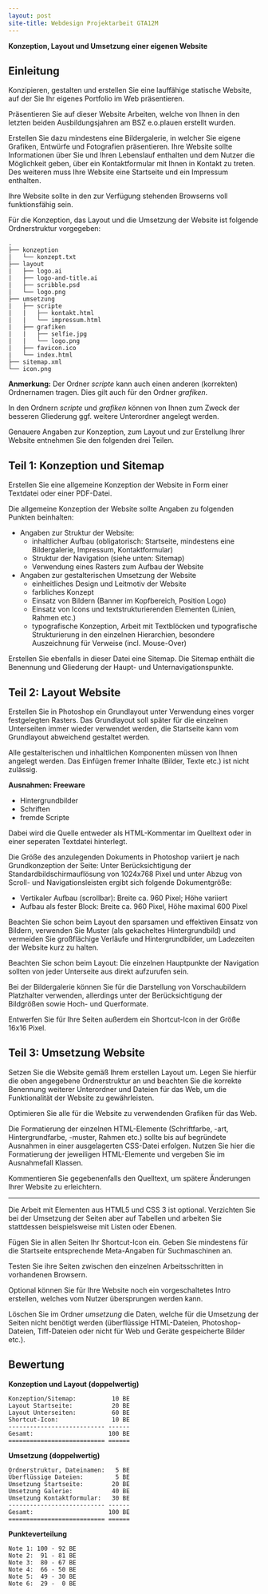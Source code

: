 ```yaml
---
layout: post
site-title: Webdesign Projektarbeit GTA12M
---
```

__Konzeption, Layout und Umsetzung einer eigenen Website__

## Einleitung

Konzipieren, gestalten und erstellen Sie eine lauffähige statische Website, auf der Sie Ihr eigenes Portfolio im Web präsentieren.

Präsentieren Sie auf dieser Website Arbeiten, welche von Ihnen in den letzten beiden Ausbildungsjahren am BSZ e.o.plauen erstellt wurden.

Erstellen Sie dazu mindestens eine Bildergalerie, in welcher Sie eigene Grafiken, Entwürfe und Fotografien präsentieren. Ihre Website sollte Informationen über Sie und Ihren Lebenslauf enthalten und dem Nutzer die Möglichkeit geben, über ein Kontaktformular mit Ihnen in Kontakt zu treten. Des weiteren muss Ihre Website eine Startseite und ein Impressum enthalten.

Ihre Website sollte in den zur Verfügung stehenden Browserns voll funktionsfähig sein.

Für die Konzeption, das Layout und die Umsetzung der Website ist folgende Ordnerstruktur vorgegeben:

```
.
├── konzeption
|   └── konzept.txt
├── layout
|   ├── logo.ai
|   ├── logo-and-title.ai
|   ├── scribble.psd
|   └── logo.png
├── umsetzung
|   ├── scripte
|   |   ├── kontakt.html
|   |   └── impressum.html
|   ├── grafiken
|   |   ├── selfie.jpg
|   |   └── logo.png
|   ├── favicon.ico
|   └── index.html
├── sitemap.xml
└── icon.png
```

__Anmerkung:__ Der Ordner _scripte_ kann auch einen anderen (korrekten) Ordnernamen tragen. Dies gilt auch für den Ordner _grafiken_.

In den Ordnern _scripte_ und _grafiken_ können von Ihnen zum Zweck der besseren Gliederung ggf. weitere Unterordner angelegt werden.

Genauere Angaben zur Konzeption, zum Layout und zur Erstellung Ihrer Website entnehmen Sie den folgenden drei Teilen.

## Teil 1: Konzeption und Sitemap

Erstellen Sie eine allgemeine Konzeption der Website in Form einer Textdatei oder einer PDF-Datei.

Die allgemeine Konzeption der Website sollte Angaben zu folgenden Punkten beinhalten:

- Angaben zur Struktur der Website:
    - inhaltlicher Aufbau (obligatorisch: Startseite, mindestens eine Bildergalerie, Impressum, Kontaktformular)
    - Struktur der Navigation (siehe unten: Sitemap)
    - Verwendung eines Rasters zum Aufbau der Website
- Angaben zur gestalterischen Umsetzung der Website
    - einheitliches Design und Leitmotiv der Website
    - farbliches Konzept
    - Einsatz von Bildern (Banner im Kopfbereich, Position Logo)
    - Einsatz von Icons und textstrukturierenden Elementen (Linien, Rahmen etc.)
    - typografische Konzeption, Arbeit mit Textblöcken und typografische Strukturierung in den einzelnen Hierarchien, besondere Auszeichnung für Verweise (incl. Mouse-Over)

Erstellen Sie ebenfalls in dieser Datei eine Sitemap. Die Sitemap enthält die Benennung und Gliederung der Haupt- und Unternavigationspunkte.

## Teil 2: Layout Website

Erstellen Sie in Photoshop ein Grundlayout unter Verwendung eines vorger festgelegten Rasters. Das Grundlayout soll später für die einzelnen Unterseiten immer wieder verwendet werden, die Startseite kann vom Grundlayout abweichend gestaltet werden.

Alle gestalterischen und inhaltlichen Komponenten müssen von Ihnen angelegt werden. Das Einfügen fremer Inhalte (Bilder, Texte etc.) ist nicht zulässig.

__Ausnahmen: Freeware__

- Hintergrundbilder
- Schriften
- fremde Scripte

Dabei wird die Quelle entweder als HTML-Kommentar im Quelltext oder in einer seperaten Textdatei hinterlegt.

Die Größe des anzulegenden Dokuments in Photoshop variiert je nach Grundkonzeption der Seite: Unter Berücksichtigung der Standardbildschirmauflösung von 1024x768 Pixel und unter Abzug von Scroll- und Navigationsleisten ergibt sich folgende Dokumentgröße:

- Vertikaler Aufbau (scrollbar): Breite ca. 960 Pixel; Höhe variiert
- Aufbau als fester Block: Breite ca. 960 Pixel, Höhe maximal 600 Pixel

Beachten Sie schon beim Layout den sparsamen und effektiven Einsatz von Bildern, verwenden Sie Muster (als gekacheltes Hintergrundbild) und vermeiden Sie großflächige Verläufe und Hintergrundbilder, um Ladezeiten der Website kurz zu halten.

Beachten Sie schon beim Layout: Die einzelnen Hauptpunkte der Navigation sollten von jeder Unterseite aus direkt aufzurufen sein.

Bei der Bildergalerie können Sie für die Darstellung von Vorschaubildern Platzhalter verwenden, allerdings unter der Berücksichtigung der Bildgrößen sowie Hoch- und Querformate.

Entwerfen Sie für Ihre Seiten außerdem ein Shortcut-Icon in der Größe 16x16 Pixel.

## Teil 3: Umsetzung Website

Setzen Sie die Website gemäß Ihrem erstellen Layout um. Legen Sie hierfür die oben angegebene Ordnerstruktur an und beachten Sie die korrekte Benennung weiterer Unterordner und Dateien für das Web, um die Funktionalität der Website zu gewährleisten.

Optimieren Sie alle für die Website zu verwendenden Grafiken für das Web.

Die Formatierung der einzelnen HTML-Elemente (Schriftfarbe, -art, Hintergrundfarbe, -muster, Rahmen etc.) sollte bis auf begründete Ausnahmen in einer ausgelagerten CSS-Datei erfolgen. Nutzen Sie hier die Formatierung der jeweiligen HTML-Elemente und vergeben Sie im Ausnahmefall Klassen.

Kommentieren Sie gegebenenfalls den Quelltext, um spätere Änderungen Ihrer Website zu erleichtern.

---

Die Arbeit mit Elementen aus HTML5 und CSS 3 ist optional. Verzichten Sie bei der Umsetzung der Seiten aber auf Tabellen und arbeiten Sie stattdessen beispielsweise mit Listen oder Ebenen.

Fügen Sie in allen Seiten Ihr Shortcut-Icon ein. Geben Sie mindestens für die Startseite entsprechende Meta-Angaben für Suchmaschinen an.

Testen Sie ihre Seiten zwischen den einzelnen Arbeitsschritten in vorhandenen Browsern.

Optional können Sie für Ihre Website noch ein vorgeschaltetes Intro erstellen, welches vom Nutzer übersprungen werden kann.

Löschen Sie im Ordner _umsetzung_ die Daten, welche für die Umsetzung der Seiten nicht benötigt werden (überflüssige HTML-Dateien, Photoshop-Dateien, Tiff-Dateien oder nicht für Web und Geräte gespeicherte Bilder etc.).

## Bewertung

__Konzeption und Layout (doppelwertig)__

```
Konzeption/Sitemap:          10 BE
Layout Startseite:           20 BE
Layout Unterseiten:          60 BE
Shortcut-Icon:               10 BE
--------------------------- ------
Gesamt:                     100 BE
=========================== ======
```

__Umsetzung (doppelwertig)__

```
Ordnerstruktur, Dateinamen:   5 BE
Überflüssige Dateien:         5 BE
Umsetzung Startseite:        20 BE
Umsetzung Galerie:           40 BE
Umsetzung Kontaktformular:   30 BE
--------------------------- ------
Gesamt:                     100 BE
=========================== ======
```

__Punkteverteilung__

```
Note 1: 100 - 92 BE
Note 2:  91 - 81 BE
Note 3:  80 - 67 BE
Note 4:  66 - 50 BE
Note 5:  49 - 30 BE
Note 6:  29 -  0 BE
```